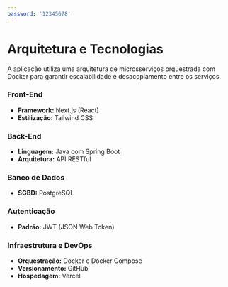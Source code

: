 ```yaml
---
password: '12345678'
---
```

# Arquitetura e Tecnologias

A aplicação utiliza uma arquitetura de microsserviços orquestrada com Docker para garantir escalabilidade e desacoplamento entre os serviços.

### Front-End

-   **Framework:** Next.js (React)
-   **Estilização:** Tailwind CSS

### Back-End

-   **Linguagem:** Java com Spring Boot
-   **Arquitetura:** API RESTful

### Banco de Dados

-   **SGBD:** PostgreSQL

### Autenticação

-   **Padrão:** JWT (JSON Web Token)

### Infraestrutura e DevOps

-   **Orquestração:** Docker e Docker Compose
-   **Versionamento:** GitHub
-   **Hospedagem:** Vercel